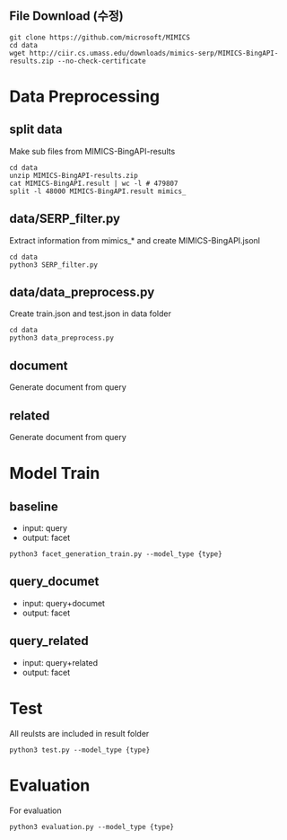 ## File Download (수정)
```
git clone https://github.com/microsoft/MIMICS
cd data
wget http://ciir.cs.umass.edu/downloads/mimics-serp/MIMICS-BingAPI-results.zip --no-check-certificate
```

# Data Preprocessing
## split data
Make sub files from MIMICS-BingAPI-results
```
cd data
unzip MIMICS-BingAPI-results.zip
cat MIMICS-BingAPI.result | wc -l # 479807
split -l 48000 MIMICS-BingAPI.result mimics_
```

## data/SERP_filter.py
Extract information from mimics_* and create MIMICS-BingAPI.jsonl
```
cd data
python3 SERP_filter.py
```

## data/data_preprocess.py
Create train.json and test.json in data folder
```
cd data
python3 data_preprocess.py
```

## document
Generate document from query

## related
Generate document from query

# Model Train

## baseline
- input: query
- output: facet
```
python3 facet_generation_train.py --model_type {type}
```

## query_documet
- input: query+documet
- output: facet

## query_related
- input: query+related
- output: facet

# Test
All reulsts are included in result folder
```
python3 test.py --model_type {type}
```

# Evaluation
For evaluation
```
python3 evaluation.py --model_type {type}
```